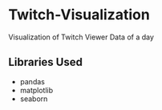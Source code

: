 # Twitch-Visualization
Visualization of Twitch Viewer Data of a day

## Libraries Used 
* pandas
* matplotlib
* seaborn
